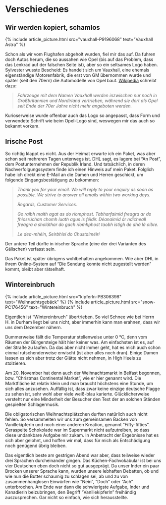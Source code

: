 Verschiedenes
=============

Wir werden kopiert, schamlos
----------------------------

<div class="row mt-3 mb-3">
  {% include article_picture.html src="vauxhall-P9196068" text="Vauxhall Astra" %}
</div>

Schon als wir vom Flughafen abgeholt wurden, fiel mir das auf. Da fuhren
doch Autos herum, die so aussahen wie Opel (bis auf das Problem, dass
das Lenkrad auf der falschen Seite ist), aber so ein seltsames Logo
haben. Sylvester wusste Bescheid: Es handelt sich um Vauxhall, eine
ehemals eigenständige Motorenfabrik, die erst von GM übernommen wurde
und später (seit den 70ern) die Automodelle von Opel baut. [Wikipedia](https://de.wikipedia.org/w/index.php?title=Vauxhall_Motors&oldid=78382711)
schreibt dazu:

> *Fahrzeuge mit dem Namen Vauxhall werden inzwischen
> nur noch in Großbritannien und Nordirland vertrieben, während sie dort
> als Opel seit Ende der 70er Jahre nicht mehr angeboten werden.*

Kurioserweise wurde offenbar auch das Logo so angepasst, dass Form und
verwendete Schrift wie beim Opel-Logo sind, weswegen mir das auch so
bekannt vorkam.

Irische Post
------------

So richtig klappt es nicht. Aus der Heimat erwarte ich ein Paket, was
aber schon seit mehreren Tagen unterwegs ist. DHL sagt, es lagere bei
“An Post”, dem Postunternehmen der Republik Irland. Und tatsächlich, in
deren Nachverfolgungssystem finde ich einen Hinweis auf mein Paket.
Folglich habe ich direkt eine E-Mail an die Damen und Herren geschickt,
um folgende Eingangsbestätigung zu bekommen:

> *Thank you for your email. We will reply to your enquiry as soon as
> possible. We strive to answer all emails within two working days.*
>
> *Regards,
> Customer Services.*
>
> *Go raibh maith agat as do ríomphost. Tabharfaimid freagra ar do
> fhiosrúchan chomh luath agus is féidir. Déanaimid ár ndícheall freagra
> a sholáthar do gach ríomhphost taobh istigh de dhá lá oibre.*
>
> *Le dea-mhéin,
> Seirbhísí do Chustaiméirí*

Der untere Teil dürfte in irischer Sprache (eine der drei Varianten des
Gälischen) verfasst sein.

Das Paket ist später übrigens wohlbehalten angekommen. Wie aber DHL in
ihrem Online-System auf “Die Sendung konnte nicht zugestellt werden”
kommt, bleibt aber rätselhaft.

Wintereinbruch
--------------

<div class="row mt-3 mb-3">
  {% include article_picture.html src="kipferln-PB306398" text="Weihnachtsgebäck" %}
  {% include article_picture.html src="snow-PC176456" text="Wintereinbruch" %}
</div>

Eigentlich ist “Wintereinbruch” übertrieben. So viel Schnee wie bei
Herrn H. in Durham liegt bei uns nicht, aber immerhin kann man erahnen,
dass wir uns dem Dezember nähern.

Dummerweise fällt die Temperatur stellenweise unter 0 °C, denn vom
Räumen der Bürgersteige hält hier keiner was. Am einfachsten ist es, auf
der Straße zu laufen. Da das aber nicht immer geht, hat es mich auch
schon einmal rutschenderweise erwischt (ist aber alles noch dran).
Einige Damen lassen es sich aber trotz der Glätte nicht nehmen, in High
Heels zu stolzieren.

Am 20. November hat denn auch der Weihnachtsmarkt in Belfast begonnen,
bzw. “Christmas Continental Market”, wie er hier genannt wird. Die
Marktfläche ist relativ klein und man braucht höchstens eine Stunde, um
sich alles anzusehen. Auffällig ist, dass zwar keine einzige deutsche
Flagge zu sehen ist, sehr wohl aber viele weiß-blau karierte.
Glücklicherweise versteht nur eine Minderheit der Besucher den Text der
an solchen Ständen gespielten Schlagermusik.

Die obligatorischen Weihnachtsplätzchen durften natürlich auch nicht
fehlen. So versammelten wir uns zum gemeinsamen Backen von
Vanillekipferln und noch einer anderen Kreation, genannt
“Fifty-fifties”. Geraspelte Schokolade war im Supermarkt nicht
aufzutreiben, so dass diese undankbare Aufgabe mir zukam. In Anbetracht
der Ergebnisse hat es sich aber gelohnt, und hoffen wir mal, dass für
mich als Entschädigung noch genügend übrig bleiben.

Das eigentlich beste am gestrigen Abend war aber, dass teilweise wieder
drei Sprachen durcheinander gingen. Das Küchen-Fachvokabular ist bei uns
vier Deutschen eben doch nicht so gut ausgeprägt. Da unser Inder ein
paar Brocken unserer Sprache kann, wurden unsere lebhaften Debatten, ob
und wie nun die Butter schaumig zu schlagen sei, ab und zu von
zusammenhanglosen Einwürfen wie “Nein”, “Doch” oder “Ach” unterbrochen.
Am Ende war dann die schwierigste Aufgabe, Inder und Kanadierin
beizubringen, den Begriff “Vanillekipferln” freihändig auszusprechen.
Gar nicht so einfach, wie sich herausstellte.

